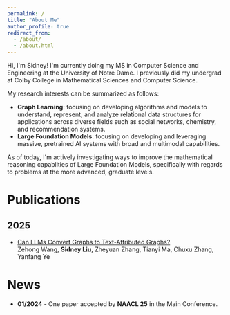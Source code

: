 ```yaml
---
permalink: /
title: "About Me"
author_profile: true
redirect_from:
  - /about/
  - /about.html
---
```


Hi, I'm Sidney! I'm currently doing my MS in Computer Science and Engineering at the University of Notre Dame. I previously did my undergrad at Colby College in Mathematical Sciences and Computer Science.

My research interests can be summarized as follows:

- **Graph Learning**: focusing on developing algorithms and models to understand, represent, and analyze relational data structures for applications across diverse fields such as social networks, chemistry, and recommendation systems.
- **Large Foundation Models**: focusing on developing and leveraging massive, pretrained AI systems with broad and multimodal capabilities.

As of today, I'm actively investigating ways to improve the mathematical reasoning capablities of Large Foundation Models, specifically with regards to problems at the more advanced, graduate levels.

# Publications

## 2025

- [Can LLMs Convert Graphs to Text-Attributed Graphs?](https://arxiv.org/abs/2412.10136)  
  Zehong Wang, **Sidney Liu**, Zheyuan Zhang, Tianyi Ma, Chuxu Zhang, Yanfang Ye

# News

- **01/2024** - One paper accepted by **NAACL 25** in the Main Conference.
